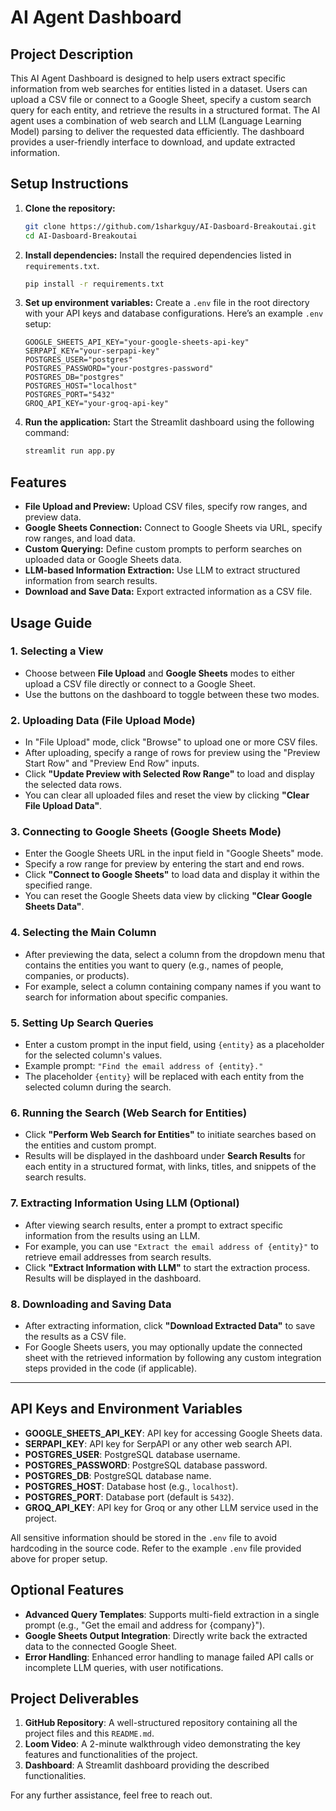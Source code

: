 
# AI Agent Dashboard

## Project Description
This AI Agent Dashboard is designed to help users extract specific information from web searches for entities listed in a dataset. Users can upload a CSV file or connect to a Google Sheet, specify a custom search query for each entity, and retrieve the results in a structured format. The AI agent uses a combination of web search and LLM (Language Learning Model) parsing to deliver the requested data efficiently. The dashboard provides a user-friendly interface to download, and update extracted information.

## Setup Instructions

1. **Clone the repository:**
   ```bash
   git clone https://github.com/1sharkguy/AI-Dasboard-Breakoutai.git
   cd AI-Dasboard-Breakoutai
   ```

2. **Install dependencies:**
   Install the required dependencies listed in `requirements.txt`.
   ```bash
   pip install -r requirements.txt
   ```

3. **Set up environment variables:**
   Create a `.env` file in the root directory with your API keys and database configurations. Here’s an example `.env` setup:
   ```plaintext
   GOOGLE_SHEETS_API_KEY="your-google-sheets-api-key"
   SERPAPI_KEY="your-serpapi-key"
   POSTGRES_USER="postgres"
   POSTGRES_PASSWORD="your-postgres-password"
   POSTGRES_DB="postgres"
   POSTGRES_HOST="localhost"
   POSTGRES_PORT="5432"
   GROQ_API_KEY="your-groq-api-key"
   ```

4. **Run the application:**
   Start the Streamlit dashboard using the following command:
   ```bash
   streamlit run app.py
   ```

## Features

- **File Upload and Preview:** Upload CSV files, specify row ranges, and preview data.
- **Google Sheets Connection:** Connect to Google Sheets via URL, specify row ranges, and load data.
- **Custom Querying:** Define custom prompts to perform searches on uploaded data or Google Sheets data.
- **LLM-based Information Extraction:** Use LLM to extract structured information from search results.
- **Download and Save Data:** Export extracted information as a CSV file.

## Usage Guide

### 1. Selecting a View
- Choose between **File Upload** and **Google Sheets** modes to either upload a CSV file directly or connect to a Google Sheet.
- Use the buttons on the dashboard to toggle between these two modes.

### 2. Uploading Data (File Upload Mode)
- In "File Upload" mode, click "Browse" to upload one or more CSV files.
- After uploading, specify a range of rows for preview using the "Preview Start Row" and "Preview End Row" inputs.
- Click **"Update Preview with Selected Row Range"** to load and display the selected data rows.
- You can clear all uploaded files and reset the view by clicking **"Clear File Upload Data"**.

### 3. Connecting to Google Sheets (Google Sheets Mode)
- Enter the Google Sheets URL in the input field in "Google Sheets" mode.
- Specify a row range for preview by entering the start and end rows.
- Click **"Connect to Google Sheets"** to load data and display it within the specified range.
- You can reset the Google Sheets data view by clicking **"Clear Google Sheets Data"**.

### 4. Selecting the Main Column
- After previewing the data, select a column from the dropdown menu that contains the entities you want to query (e.g., names of people, companies, or products).
- For example, select a column containing company names if you want to search for information about specific companies.

### 5. Setting Up Search Queries
- Enter a custom prompt in the input field, using `{entity}` as a placeholder for the selected column's values.
- Example prompt: `"Find the email address of {entity}."`
- The placeholder `{entity}` will be replaced with each entity from the selected column during the search.

### 6. Running the Search (Web Search for Entities)
- Click **"Perform Web Search for Entities"** to initiate searches based on the entities and custom prompt.
- Results will be displayed in the dashboard under **Search Results** for each entity in a structured format, with links, titles, and snippets of the search results.

### 7. Extracting Information Using LLM (Optional)
- After viewing search results, enter a prompt to extract specific information from the results using an LLM.
- For example, you can use `"Extract the email address of {entity}"` to retrieve email addresses from search results.
- Click **"Extract Information with LLM"** to start the extraction process. Results will be displayed in the dashboard.

### 8. Downloading and Saving Data
- After extracting information, click **"Download Extracted Data"** to save the results as a CSV file.
- For Google Sheets users, you may optionally update the connected sheet with the retrieved information by following any custom integration steps provided in the code (if applicable).

---

## API Keys and Environment Variables

- **GOOGLE_SHEETS_API_KEY**: API key for accessing Google Sheets data.
- **SERPAPI_KEY**: API key for SerpAPI or any other web search API.
- **POSTGRES_USER**: PostgreSQL database username.
- **POSTGRES_PASSWORD**: PostgreSQL database password.
- **POSTGRES_DB**: PostgreSQL database name.
- **POSTGRES_HOST**: Database host (e.g., `localhost`).
- **POSTGRES_PORT**: Database port (default is `5432`).
- **GROQ_API_KEY**: API key for Groq or any other LLM service used in the project.

All sensitive information should be stored in the `.env` file to avoid hardcoding in the source code. Refer to the example `.env` file provided above for proper setup.

## Optional Features

- **Advanced Query Templates**: Supports multi-field extraction in a single prompt (e.g., "Get the email and address for {company}").
- **Google Sheets Output Integration**: Directly write back the extracted data to the connected Google Sheet.
- **Error Handling**: Enhanced error handling to manage failed API calls or incomplete LLM queries, with user notifications.

## Project Deliverables

1. **GitHub Repository**: A well-structured repository containing all the project files and this `README.md`.
2. **Loom Video**: A 2-minute walkthrough video demonstrating the key features and functionalities of the project.
3. **Dashboard**: A Streamlit dashboard providing the described functionalities.

For any further assistance, feel free to reach out.

